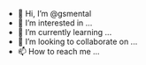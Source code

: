 - 👋 Hi, I’m @gsmental
- 👀 I’m interested in ...
- 🌱 I’m currently learning ...
- 💞️ I’m looking to collaborate on ...
- 📫 How to reach me ...

<!---
gsmental/gsmental is a ✨ special ✨ repository because its `README.md` (this file) appears on your GitHub profile.
You can click the Preview link to take a look at your changes.
--->
